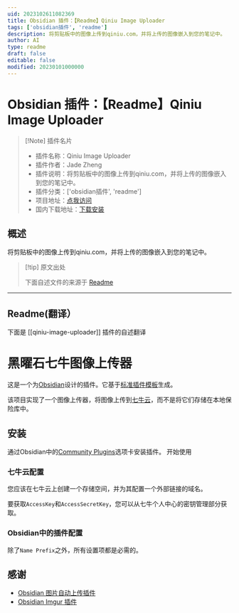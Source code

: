 ```yaml
---
uid: 2023102611082369
title: Obsidian 插件：【Readme】Qiniu Image Uploader
tags: ['obsidian插件', 'readme']
description: 将剪贴板中的图像上传到qiniu.com，并将上传的图像嵌入到您的笔记中。
author: AI
type: readme
draft: false
editable: false
modified: 20230101000000
---
```


# Obsidian 插件：【Readme】Qiniu Image Uploader

> [!Note] 插件名片
> - 插件名称：Qiniu Image Uploader
> - 插件作者：Jade Zheng
> - 插件说明：将剪贴板中的图像上传到qiniu.com，并将上传的图像嵌入到您的笔记中。
> - 插件分类：['obsidian插件', 'readme']
> - 项目地址：[点我访问](https://github.com/jianzs/obsidian-qiniu-image-uploader)
> - 国内下载地址：[下载安装](https://pkmer.cn/products/plugin/pluginMarket/?qiniu-image-uploader)

## 概述

将剪贴板中的图像上传到qiniu.com，并将上传的图像嵌入到您的笔记中。



> [!tip] 原文出处
> 
>下面自述文件的来源于 [Readme](https://ghproxy.net/https://raw.githubusercontent.com/jianzs/obsidian-qiniu-image-uploader/master/README.md)
> 

---

## Readme(翻译）

下面是 [[qiniu-image-uploader]] 插件的自述翻译


# 黑曜石七牛图像上传器

这是一个为[Obsidian](https://obsidian.md)设计的插件。它基于[标准插件模板](https://github.com/obsidianmd/obsidian-sample-plugin)生成。

该项目实现了一个图像上传器，将图像上传到[七牛云](https://www.qiniu.com/)，而不是将它们存储在本地保险库中。
## 安装

通过Obsidian中的[Community Plugins](https://help.obsidian.md/Advanced+topics/Third-party+plugins#Discover+and+install+community+plugins)选项卡安装插件。
开始使用
### 七牛云配置

您应该在七牛云上创建一个存储空间，并为其配置一个外部链接的域名。

要获取`AccessKey`和`AccessSecretKey`，您可以从七牛个人中心的密钥管理部分获取。
### Obsidian中的插件配置

除了`Name Prefix`之外，所有设置项都是必需的。
## 感谢

- [Obsidian 图片自动上传插件](https://github.com/renmu123/obsidian-image-auto-upload-plugin)
- [Obsidian Imgur 插件](https://github.com/gavvvr/obsidian-imgur-plugin)



